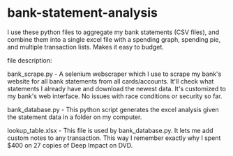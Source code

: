 # bank-statement-analysis
I use these python files to aggregate my bank statements (CSV files), and combine them into a single excel file with a spending graph, spending pie, and multiple transaction lists. Makes it easy to budget.

file description:

bank_scrape.py - A selenium webscraper which I use to scrape my bank's website for all bank statements from all cards/accounts. It'll check what statements I already have and download the newest data. It's customized to my bank's web interface. No issues with race conditions or security so far.

bank_database.py - This python script generates the excel analysis given the statement data in a folder on my computer.

lookup_table.xlsx - This file is used by bank_database.py. It lets me add custom notes to any transaction. This way I remember exactly why I spent $400 on 27 copies of Deep Impact on DVD.
